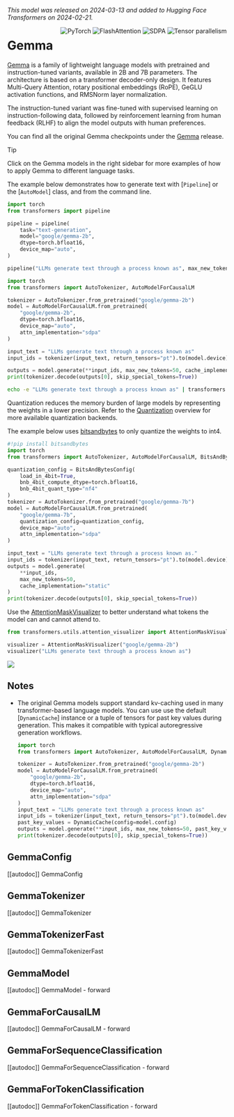 
<!--Copyright 2025 The HuggingFace Team. All rights reserved.

Licensed under the Apache License, Version 2.0 (the "License"); you may not use this file except in compliance with
the License. You may obtain a copy of the License at

http://www.apache.org/licenses/LICENSE-2.0

Unless required by applicable law or agreed to in writing, software distributed under the License is distributed on
an "AS IS" BASIS, WITHOUT WARRANTIES OR CONDITIONS OF ANY KIND, either express or implied. See the License for the
specific language governing permissions and limitations under the License.

⚠️ Note that this file is in Markdown but contain specific syntax for our doc-builder (similar to MDX) that may not be
rendered properly in your Markdown viewer.

-->
*This model was released on 2024-03-13 and added to Hugging Face Transformers on 2024-02-21.*

<div style="float: right;">
    <div class="flex flex-wrap space-x-1">
        <img alt="PyTorch" src="https://img.shields.io/badge/PyTorch-DE3412?style=flat&logo=pytorch&logoColor=white">
        <img alt="FlashAttention" src="https://img.shields.io/badge/%E2%9A%A1%EF%B8%8E%20FlashAttention-eae0c8?style=flat">
        <img alt="SDPA" src="https://img.shields.io/badge/SDPA-DE3412?style=flat&logo=pytorch&logoColor=white">
        <img alt="Tensor parallelism" src="https://img.shields.io/badge/Tensor%20parallelism-06b6d4?style=flat&logoColor=white">
    </div>
</div>

# Gemma

[Gemma](https://huggingface.co/papers/2403.08295) is a family of lightweight language models with pretrained and instruction-tuned variants, available in 2B and 7B parameters. The architecture is based on a transformer decoder-only design. It features Multi-Query Attention, rotary positional embeddings (RoPE), GeGLU activation functions, and RMSNorm layer normalization.

The instruction-tuned variant was fine-tuned with supervised learning on instruction-following data, followed by reinforcement learning from human feedback (RLHF) to align the model outputs with human preferences.

You can find all the original Gemma checkpoints under the [Gemma](https://huggingface.co/collections/google/gemma-release-65d5efbccdbb8c4202ec078b) release.

> [!TIP]
> Click on the Gemma models in the right sidebar for more examples of how to apply Gemma to different language tasks.

The example below demonstrates how to generate text with [`Pipeline`] or the [`AutoModel`] class, and from the command line.

<hfoptions id="usage">
<hfoption id="Pipeline">

```py
import torch
from transformers import pipeline

pipeline = pipeline(
    task="text-generation",
    model="google/gemma-2b",
    dtype=torch.bfloat16,
    device_map="auto",
)

pipeline("LLMs generate text through a process known as", max_new_tokens=50)
```

</hfoption>
<hfoption id="AutoModel">

```py
import torch
from transformers import AutoTokenizer, AutoModelForCausalLM

tokenizer = AutoTokenizer.from_pretrained("google/gemma-2b")
model = AutoModelForCausalLM.from_pretrained(
    "google/gemma-2b",
    dtype=torch.bfloat16,
    device_map="auto",
    attn_implementation="sdpa"
)

input_text = "LLMs generate text through a process known as"
input_ids = tokenizer(input_text, return_tensors="pt").to(model.device)

outputs = model.generate(**input_ids, max_new_tokens=50, cache_implementation="static")
print(tokenizer.decode(outputs[0], skip_special_tokens=True))
```

</hfoption>
<hfoption id="transformers CLI">

```bash
echo -e "LLMs generate text through a process known as" | transformers run text-generation --model google/gemma-2b --device 0
```

</hfoption>
</hfoptions>

Quantization reduces the memory burden of large models by representing the weights in a lower precision. Refer to the [Quantization](../quantization/overview) overview for more available quantization backends.

The example below uses [bitsandbytes](../quantization/bitsandbytes) to only quantize the weights to int4.

```py
#!pip install bitsandbytes
import torch
from transformers import AutoTokenizer, AutoModelForCausalLM, BitsAndBytesConfig

quantization_config = BitsAndBytesConfig(
    load_in_4bit=True,
    bnb_4bit_compute_dtype=torch.bfloat16,
    bnb_4bit_quant_type="nf4"
)
tokenizer = AutoTokenizer.from_pretrained("google/gemma-7b")
model = AutoModelForCausalLM.from_pretrained(
    "google/gemma-7b",
    quantization_config=quantization_config,
    device_map="auto",
    attn_implementation="sdpa"
)

input_text = "LLMs generate text through a process known as."
input_ids = tokenizer(input_text, return_tensors="pt").to(model.device)
outputs = model.generate(
    **input_ids,
    max_new_tokens=50,
    cache_implementation="static"
)
print(tokenizer.decode(outputs[0], skip_special_tokens=True))
```

Use the [AttentionMaskVisualizer](https://github.com/huggingface/transformers/blob/beb9b5b02246b9b7ee81ddf938f93f44cfeaad19/src/transformers/utils/attention_visualizer.py#L139) to better understand what tokens the model can and cannot attend to.

```py
from transformers.utils.attention_visualizer import AttentionMaskVisualizer

visualizer = AttentionMaskVisualizer("google/gemma-2b")
visualizer("LLMs generate text through a process known as")
```

<div class="flex justify-center">
    <img src="https://huggingface.co/datasets/huggingface/documentation-images/resolve/main/transformers/model_doc/gemma-attn-mask.png"/>
</div>

## Notes

- The original Gemma models support standard kv-caching used in many transformer-based language models. You can use use the default [`DynamicCache`] instance or a tuple of tensors for past key values during generation. This makes it compatible with typical autoregressive generation workflows.

   ```py
   import torch
   from transformers import AutoTokenizer, AutoModelForCausalLM, DynamicCache

   tokenizer = AutoTokenizer.from_pretrained("google/gemma-2b")
   model = AutoModelForCausalLM.from_pretrained(
       "google/gemma-2b",
       dtype=torch.bfloat16,
       device_map="auto",
       attn_implementation="sdpa"
   )
   input_text = "LLMs generate text through a process known as"
   input_ids = tokenizer(input_text, return_tensors="pt").to(model.device)
   past_key_values = DynamicCache(config=model.config)
   outputs = model.generate(**input_ids, max_new_tokens=50, past_key_values=past_key_values)
   print(tokenizer.decode(outputs[0], skip_special_tokens=True))
   ```

## GemmaConfig

[[autodoc]] GemmaConfig

## GemmaTokenizer

[[autodoc]] GemmaTokenizer

## GemmaTokenizerFast

[[autodoc]] GemmaTokenizerFast

## GemmaModel

[[autodoc]] GemmaModel
    - forward

## GemmaForCausalLM

[[autodoc]] GemmaForCausalLM
    - forward

## GemmaForSequenceClassification

[[autodoc]] GemmaForSequenceClassification
    - forward

## GemmaForTokenClassification

[[autodoc]] GemmaForTokenClassification
    - forward
